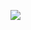 <a href="https://heroku.com/deploy?template=https://github.com/XNKIT/MUSIC"><img src="https://www.herokucdn.com/deploy/button.svg"></a>
